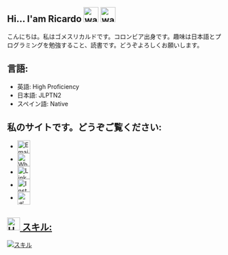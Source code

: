 ## Hi... I'am Ricardo <img src="https://user-images.githubusercontent.com/72663882/171687151-bb31c996-c9d2-49c8-b593-734946893b23.gif" alt="waving hand gif" aria-hidden="true" width="35" />  <img src="https://user-images.githubusercontent.com/72663882/171687151-bb31c996-c9d2-49c8-b593-734946893b23.gif" alt="waving hand gif" aria-hidden="true" width="35" />
こんにちは。私はゴメスリカルドです。コロンビア出身です。趣味は日本語とプログラミングを勉強すること、読書です。どうぞよろしくお願いします。


## 言語:
 - 英語: High Proficiency
 - 日本語: JLPTN2
 - スペイン語: Native


## 私のサイトです。どうぞご覧ください:
  - <a href="mailto:ricardoantoniogomezvillalobos@gmail.com" target="_blank" title="Email"><img alt="Email" src="https://img.shields.io/badge/Gmail-E0FBE2?style=for-the-badge&logo=gmail&logoColor=black" height="30" align="center"/></a>
  - <a href="https://wa.me/817045317684" target="_blank" title="Whatsapp"><img alt="WhatsApp" src="https://img.shields.io/badge/Whatsapp-25D366?style=for-the-badge&logoColor=white" height="30" align="center"/></a>
  - <a href="https://www.linkedin.com/in/ricardo-antonio-gomez-villalobos-659369296/" target="_blank" title="LinkedIn"><img alt="LinkedIn" src="https://img.shields.io/static/v1?message=LinkedIn&logo=linkedin&label=&color=CAF4FF&logoColor=black&labelColor=&style=for-the-badge" height="30" align="center"/></a>
  - <a href="https://www.instagram.com/ricardogomez902/" target="_blank" title="Instagram"><img alt="Instagram" src="https://img.shields.io/static/v1?message=Instagram&logo=instagram&label=&color=E1306C&logoColor=white&labelColor=&style=for-the-badge" height="30" align="center"/>
  - <a href="https://ricardogomez.wuaze.com/home.php?i=1" target="_blank" title="LinkedIn"><img alt="ポートフォリオ" src="https://img.shields.io/static/v1?message=Portfolio&logo=folder-open&label=&color=0052CC&logoColor=white&labelColor=&style=for-the-badge" height="30" align="center"/>




## <img src="https://raw.githubusercontent.com/Tarikul-Islam-Anik/Animated-Fluent-Emojis/master/Emojis/Objects/Hammer%20and%20Wrench.png" alt="Hammer and Wrench" width="30" height="30" /> **スキル:**  
[![スキル](https://skillicons.dev/icons?i=html,css,py,bootstrap,django,fastapi,postgres,sqlite,php,javascript)](#)
